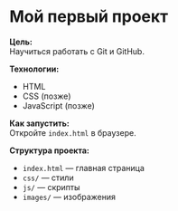 # Мой первый проект

**Цель:**  
Научиться работать с Git и GitHub.

**Технологии:**  
- HTML  
- CSS (позже)  
- JavaScript (позже)  

**Как запустить:**  
Откройте `index.html` в браузере.

**Структура проекта:**  
- `index.html` — главная страница  
- `css/` — стили  
- `js/` — скрипты  
- `images/` — изображения  